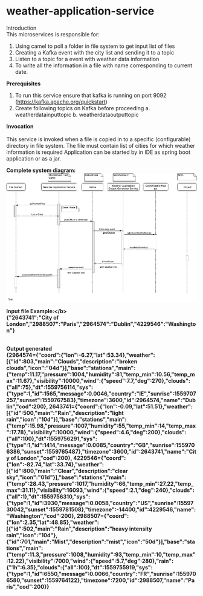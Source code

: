 # weather-application-service

Introduction<br>
This microservices is responsible for:
1. Using camel to poll a folder in file system to get input list of files
2. Creating a Kafka event with the city list and sending it to a topic
3. Listen to a topic for a event with weather data information
4. To write all the information in a file with name corresponding to current date.

<b>Prerequisites</b><br>
1. To run this service ensure that kafka is running on port 9092 (https://kafka.apache.org/quickstart)
2. Create following topics on Kafka before proceeding
   a. weatherdatainputtopic
   b. weatherdataoutputtopic
   
<b>Invocation</b><br><br>
This service is invoked when a file is copied in to a specific (configurable) directory in file system. The file must contain
list of cities for which weather information is required
Application can be started by in IDE as spring boot application or as a jar.

<b>Complete system diagram:</b><br>
![alt text](https://github.com/saurabhku/weather-application-service/blob/master/images/SeqDiagram.jpg)

<b>Input file Example:</<b>b><br>
{"2643741":"City of London","2988507":"Paris","2964574":"Dublin","4229546":"Washington"}

<br><b>Output generated</b><br>
{2964574={"coord":{"lon":-6.27,"lat":53.34},"weather":[{"id":803,"main":"Clouds","description":"broken clouds","icon":"04d"}],"base":"stations","main":{"temp":11.17,"pressure":1004,"humidity":81,"temp_min":10.56,"temp_max":11.67},"visibility":10000,"wind":{"speed":7.7,"deg":270},"clouds":{"all":75},"dt":1559756114,"sys":{"type":1,"id":1565,"message":0.0046,"country":"IE","sunrise":1559707257,"sunset":1559767583},"timezone":3600,"id":2964574,"name":"Dublin","cod":200}, 2643741={"coord":{"lon":-0.09,"lat":51.51},"weather":[{"id":500,"main":"Rain","description":"light rain","icon":"10d"}],"base":"stations","main":{"temp":15.98,"pressure":1007,"humidity":55,"temp_min":14,"temp_max":17.78},"visibility":10000,"wind":{"speed":4.6,"deg":200},"clouds":{"all":100},"dt":1559756291,"sys":{"type":1,"id":1414,"message":0.0085,"country":"GB","sunrise":1559706386,"sunset":1559765487},"timezone":3600,"id":2643741,"name":"City of London","cod":200}, 4229546={"coord":{"lon":-82.74,"lat":33.74},"weather":[{"id":800,"main":"Clear","description":"clear sky","icon":"01d"}],"base":"stations","main":{"temp":28.43,"pressure":1017,"humidity":66,"temp_min":27.22,"temp_max":31.11},"visibility":16093,"wind":{"speed":2.1,"deg":240},"clouds":{"all":1},"dt":1559756310,"sys":{"type":1,"id":3930,"message":0.0058,"country":"US","sunrise":1559730042,"sunset":1559781508},"timezone":-14400,"id":4229546,"name":"Washington","cod":200}, 2988507={"coord":{"lon":2.35,"lat":48.85},"weather":[{"id":502,"main":"Rain","description":"heavy intensity rain","icon":"10d"},{"id":701,"main":"Mist","description":"mist","icon":"50d"}],"base":"stations","main":{"temp":11.3,"pressure":1008,"humidity":93,"temp_min":10,"temp_max":12.22},"visibility":7000,"wind":{"speed":5.7,"deg":280},"rain":{"1h":6.35},"clouds":{"all":100},"dt":1559755919,"sys":{"type":1,"id":6550,"message":0.0066,"country":"FR","sunrise":1559706580,"sunset":1559764122},"timezone":7200,"id":2988507,"name":"Paris","cod":200}}
